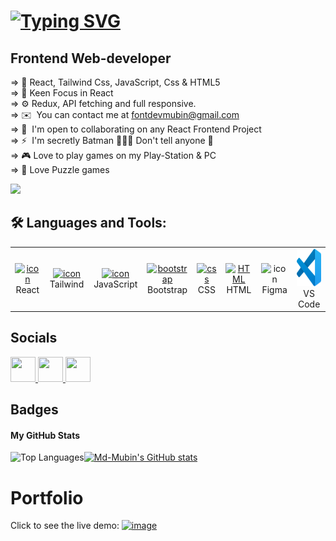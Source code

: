 
<a href="https://git.io/typing-svg"><img src="https://readme-typing-svg.demolab.com?font=Fira+Code&weight=300&size=24&duration=4000&pause=1000&color=1CCFBE&center=true&amp&width=800&amp&lines=Hi!+Welcome+to+%7B%3C+Md+Mubin's+%2F+%3E%7D+Git-hub+Profile;Front-End+Developer+%7C%7C+React+Developer;Always+jump+to+Learning+%26+Improving+" alt="Typing SVG" /></a>
======================================

Frontend Web-developer
---------------------------------

=> 🌱  React, Tailwind Css, JavaScript, Css & HTML5 <br>
=> 📖  Keen Focus in React <br>
=> ⚙️  Redux, API fetching and full responsive.<br>
=> ✉️  You can contact me at fontdevmubin@gmail.com <br>
=> 🤝  I'm open to collaborating on any React Frontend Project <br>
=> ⚡  I'm secretly Batman 🦇🦇🦇 Don't tell anyone 🤫 <br>
=> 🎮  Love to play games on my Play-Station & PC <br>
=> 🧩  Love Puzzle games <br>

<a href="https://www.github.com/Md-Mubin" target="_blank" rel="noreferrer"><img
src="https://img.shields.io/github/followers/Md-Mubin?logo=github&style=for-the-badge&color=10b981&labelColor=181824" /></a> <br>

## 🛠️ Languages and Tools:

<table>
  <tbody>
    <tr>
      <td align="center" width="100">
        <a href="https://skillicons.dev/icons?i=react" rel="nofollow"><img src="https://camo.githubusercontent.com/0fcf9befefc83e207ed36bdeb3ac4f6c99132571ddb0f44e7a6ac872b0723352/68747470733a2f2f74656368737461636b2d67656e657261746f722e76657263656c2e6170702f72656163742d69636f6e2e737667" alt="icon" width="50" height="60" style="max-width: 100;"></a>
      <br>React
    </td> 
      <td align="center" width="100">
        <a href="https://skillicons.dev/icons?i=tailwind" rel="nofollow"><img src="https://skillicons.dev/icons?i=tailwind" alt="icon" width="40" height="60" style="max-width: 100;"></a>
      <br>Tailwind
    </td> 
       <td align="center" width="100">
        <a href="https://skillicons.dev/icons?i=javascript" rel="nofollow"><img src="https://skillicons.dev/icons?i=javascript" alt="icon" width="40" height="60" style="max-width: 100;"></a>
      <br>JavaScript
    </td> 
        <td align="center" width="100">
        <a href="https://skillicons.dev/icons?i=bootstrap" rel="nofollow"><img src="https://skillicons.dev/icons?i=bootstrap" width="40" height="60" alt="bootstrap" style="max-width: 100;"></a>
      <br>Bootstrap
    </td> 
          <td align="center" width="100">
        <a href="https://skillicons.dev/icons?i=bootstrap" rel="nofollow"><img src="https://skillicons.dev/icons?i=css" width="40" height="60" alt="css" style="max-width: 100;"></a>
      <br>CSS
    </td>  
<td align="center" width="100">
        <a href="https://skillicons.dev/icons?i=html" rel="nofollow"><img src="https://skillicons.dev/icons?i=html" width="40" height="60" alt="HTML" style="max-width: 100;"></a>
      <br>HTML
    </td> 
     <td align="center" width="100">
<img src="https://raw.githubusercontent.com/rahul-jha98/github_readme_icons/main/language_and_tools/square/figma/figma.svg" alt="icon" width="50" height="60" style="max-width: 100;">
      <br>Figma
    </td> 
    <td align="center" width="100">
<img src="https://raw.githubusercontent.com/devicons/devicon/1119b9f84c0290e0f0b38982099a2bd027a48bf1/icons/vscode/vscode-original.svg" alt="icon" width="40" height="60" style="max-width: 100;">
      <br>VS Code
    </td> 
  </tr>
</tbody></table>
</article>
 </div>


## Socials

<p align="left"> 
<a href="https://www.facebook.com/Md Mubin" target="_blank" rel="noreferrer"> 
<picture> <source media="(prefers-color-scheme: dark)" srcset="https://raw.githubusercontent.com/danielcranney/readme-generator/main/public/icons/socials/facebook-dark.svg" /> <img src="https://raw.githubusercontent.com/danielcranney/readme-generator/main/public/icons/socials/facebook.svg" width="40" height="40" /> 
</picture> </a> 
<a href="https://www.github.com/Md-Mubin" target="_blank" rel="noreferrer"> 
<picture> <img src="https://skillicons.dev/icons?i=github" width="40" height="40" /> 
</picture> </a> 
<a href="https://www.linkedin.com/in/md-mubin" target="_blank" rel="noreferrer"> 
<picture> <img src="https://raw.githubusercontent.com/danielcranney/readme-generator/main/public/icons/socials/linkedin.svg" width="40" height="40" /> 
</picture> </a>
</p>

## Badges

#### <b>My GitHub Stats</b>

<a href="http://www.github.com/Md-Mubin"><img src="https://github-readme-stats.vercel.app/api?username=Md-Mubin&show_icons=true&hide=&count_private=true&title_color=14b8a6&text_color=ffffff&icon_color=10b981&bg_color=181824&hide_border=true&show_icons=true" alt="Md-Mubin's GitHub stats" /></a> <a href="https://github.com/Md-Mubin" align="right"><img src="https://github-readme-stats.vercel.app/api/top-langs/?username=Md-Mubin&langs_count=10&title_color=14b8a6&text_color=ffffff&icon_color=10b981&bg_color=181824&hide_border=true&locale=en&custom_title=Top%20%Languages" alt="Top Languages" align="left" /></a>

# Portfolio

 Click to see the live demo:
<a href="https://mubin-reactdev-portfolio.netlify.app">
![image](https://github.com/user-attachments/assets/e74bb04e-5bf8-4555-b2a7-f3017fe63d16)
<a>
